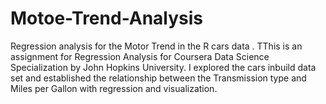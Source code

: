 # Motoe-Trend-Analysis
Regression analysis for the Motor Trend in the R cars data . TThis is an assignment for Regression Analysis for Coursera Data Science Specialization by John Hopkins University. I explored the cars inbuild data set and established the relationship between the Transmission type and Miles per Gallon with regression and visualization. 
